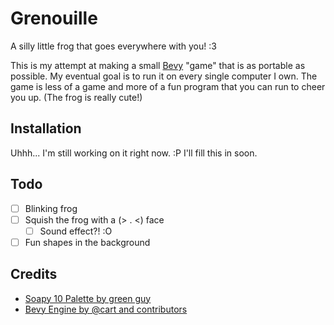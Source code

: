 # Grenouille

A silly little frog that goes everywhere with you! :3

This is my attempt at making a small [Bevy](https://bevyengine.org) "game" that is as portable as possible. My eventual goal is to run it on every single computer I own. The game is less of a game and more of a fun program that you can run to cheer you up. (The frog is really cute!)

## Installation

Uhhh... I'm still working on it right now. :P I'll fill this in soon.

## Todo

- [ ] Blinking frog
- [ ] Squish the frog with a (> . <) face
    - [ ] Sound effect?! :O
- [ ] Fun shapes in the background

## Credits

- [Soapy 10 Palette by green guy](https://lospec.com/palette-list/soapy-10)
- [Bevy Engine by @cart and contributors](https://bevyengine.org/)
